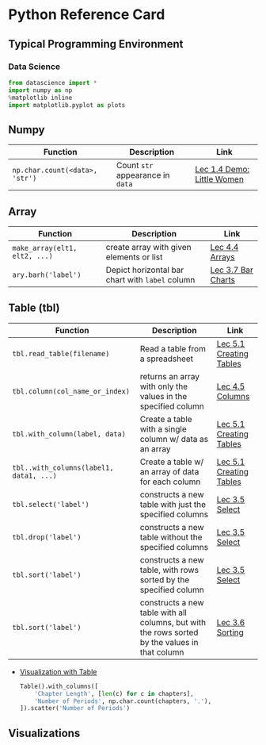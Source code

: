 # Python Reference Card

## Typical Programming Environment

### Data Science

```python
from datascience import *
import numpy as np
%matplotlib inline
import matplotlib.pyplot as plots
```

## Numpy

| Function | Description | Link |
|----------|-------------|------|
| `np.char.count(<data>, 'str')` | Count `str` appearance in `data` | [Lec 1.4 Demo: Little Women](../DSFund-BerkeleyX/1-CompThinkWPython/01-Intro.md#lec-14-demo-little-women) |

## Array

| Function | Description | Link |
|----------|-------------|------|
| `make_array(elt1, elt2, ...)` | create array with given elements or list | [Lec 4.4 Arrays](../DSFund-BerkeleyX/1-CompThinkWPython/04-Expression.md#lec-44-arrays) |
| `ary.barh('label')` | Depict horizontal bar chart with `label` column | [Lec 3.7 Bar Charts](../DSFund-BerkeleyX/1-CompThinkWPython/03-PythonTables.md#lec-37-bar-charts) |


## Table (tbl)

| Function | Description | Link |
|----------|-------------|------|
| `tbl.read_table(filename)` | Read a table from a spreadsheet | [Lec 5.1 Creating Tables](../DSFund-BerkeleyX/1-CompThinkWPython/05-Strings.md#lec-51-creating-tables) |
| `tbl.column(col_name_or_index)` | returns an array with only the values in the specified column | [Lec 4.5 Columns](../DSFund-BerkeleyX/1-CompThinkWPython/04-Expression.md#lec-45-columns) |
| `tbl.with_column(label, data)` | Create a table with a single column w/ data as an array |  [Lec 5.1 Creating Tables](../DSFund-BerkeleyX/1-CompThinkWPython/05-Strings.md#lec-51-creating-tables) |
| `tbl..with_columns(label1, data1, ...)` | Create a table w/ an array of data for each column |  [Lec 5.1 Creating Tables](../DSFund-BerkeleyX/1-CompThinkWPython/05-Strings.md#lec-51-creating-tables) |
| `tbl.select('label')` | constructs a new table with just the specified columns | [Lec 3.5 Select](../DSFund-BerkeleyX/1-CompThinkWPython/03-PythonTables.md#lec-35-select) |
| `tbl.drop('label')` | constructs a new table without the specified columns | [Lec 3.5 Select](../DSFund-BerkeleyX/1-CompThinkWPython/03-PythonTables.md#lec-35-select) |
| `tbl.sort('label')` | constructs a new table, with rows sorted by the specified column | [Lec 3.5 Select](../DSFund-BerkeleyX/1-CompThinkWPython/03-PythonTables.md#lec-35-select) |
| `tbl.sort('label')` | constructs a new table with all columns, but with the rows sorted by the values in that column | [Lec 3.6 Sorting](../DSFund-BerkeleyX/1-CompThinkWPython/03-PythonTables.md#lec-36-sorting) |

+ [Visualization with Table](../DSFund-BerkeleyX/1-CompThinkWPython/01-Intro.md#lec-16-demo-visualizations-2)

    ```python
    Table().with_columns([
        'Chapter Length', [len(c) for c in chapters],
        'Number of Periods', np.char.count(chapters, '.'),
    ]).scatter('Number of Periods')
    ```

## Visualizations 
